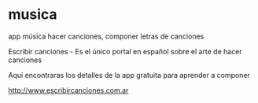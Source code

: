 # musica
app música hacer canciones, componer letras de canciones

Escribir canciones - Es el único portal en español sobre el arte de hacer canciones

Aqui encontraras los detalles de la app gratuita para aprender a componer

http://www.escribircanciones.com.ar
